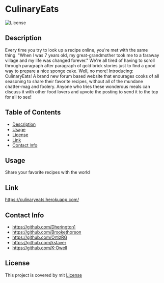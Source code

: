 # CulinaryEats

  ![License](https://img.shields.io/badge/License-mit-blue.svg)
  
  
  ## Description
  Every time you try to look up a recipe online, you're met with the same thing. "When I was 7 years old, my great-grandmother took me to a faraway village and my life was changed forever."
  We're all tired of having to scroll through paragraph after paragraph of gold brick stories just to find a good way to prepare a nice sponge cake. Well, no more! Introducing: CulinaryEats! A brand new forum based website that enourages cooks of all seasoning to share their favorite recipes, without all of the mundane chatter-mag and foolery. Anyone who tries these wonderous meals can discuss it with other food lovers and upvote the posting to send it to the top for all to see!


  ## Table of Contents
  - [Description](#description)
  - [Usage](#usage)
  - [License](#license)
  - [Link](#link)
  - [Contact Info](#contact-info)


  ## Usage
  Share your favorite recipes with the world

  ## Link
  https://culinaryeats.herokuapp.com/

  ## Contact Info
  * https://github.com/Dherington1
  * https://github.com/Brookethorson
  * https://github.com/OrtizRG
  * https://github.com/kstaver
  * https://github.com/K-Owell


  ## License 
  This project is covered by mit [License](https://choosealicense.com/licenses/mit/)
  
